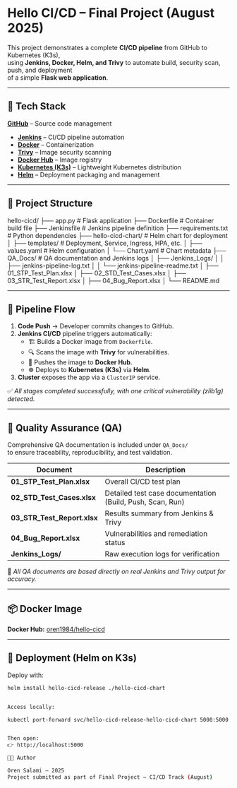 #  Hello CI/CD – Final Project (August 2025)

This project demonstrates a complete **CI/CD pipeline** from GitHub to Kubernetes (K3s),  
using **Jenkins, Docker, Helm, and Trivy** to automate build, security scan, push, and deployment  
of a simple **Flask web application**.

---

## 🔧 Tech Stack

[**GitHub**](https://github.com) – Source code management  
- [**Jenkins**](https://www.jenkins.io) – CI/CD pipeline automation  
- [**Docker**](https://www.docker.com) – Containerization  
- [**Trivy**](https://aquasecurity.github.io/trivy) – Image security scanning  
- [**Docker Hub**](https://hub.docker.com) – Image registry  
- [**Kubernetes (K3s)**](https://k3s.io) – Lightweight Kubernetes distribution  
- [**Helm**](https://helm.sh) – Deployment packaging and management   

---

## 📁 Project Structure
hello-cicd/
├── app.py # Flask application
├── Dockerfile # Container build file
├── Jenkinsfile # Jenkins pipeline definition
├── requirements.txt # Python dependencies
├── hello-cicd-chart/ # Helm chart for deployment
│ ├── templates/ # Deployment, Service, Ingress, HPA, etc.
│ ├── values.yaml # Helm configuration
│ └── Chart.yaml # Chart metadata
├── QA_Docs/ # QA documentation and Jenkins logs
│ ├── Jenkins_Logs/
│ │ ├── jenkins-pipeline-log.txt
│ │ └── jenkins-pipeline-readme.txt
│ ├── 01_STP_Test_Plan.xlsx
│ ├── 02_STD_Test_Cases.xlsx
│ ├── 03_STR_Test_Report.xlsx
│ ├── 04_Bug_Report.xlsx
│ └── README.md


---

## 🔄 Pipeline Flow

1. **Code Push** → Developer commits changes to GitHub.  
2. **Jenkins CI/CD** pipeline triggers automatically:  
   - 🏗️ Builds a Docker image from `Dockerfile`.  
   - 🔍 Scans the image with **Trivy** for vulnerabilities.  
   - 🚀 Pushes the image to **Docker Hub**.  
   - ☸️ Deploys to **Kubernetes (K3s)** via **Helm**.  
3. **Cluster** exposes the app via a `ClusterIP` service.  

✅ *All stages completed successfully, with one critical vulnerability (zlib1g) detected.*

---

## 🧪 Quality Assurance (QA)

Comprehensive QA documentation is included under `QA_Docs/`  
to ensure traceability, reproducibility, and test validation.

| Document | Description |
|-----------|-------------|
| **01_STP_Test_Plan.xlsx** | Overall CI/CD test plan |
| **02_STD_Test_Cases.xlsx** | Detailed test case documentation (Build, Push, Scan, Run) |
| **03_STR_Test_Report.xlsx** | Results summary from Jenkins & Trivy |
| **04_Bug_Report.xlsx** | Vulnerabilities and remediation status |
| **Jenkins_Logs/** | Raw execution logs for verification |

📘 *All QA documents are based directly on real Jenkins and Trivy output for accuracy.*

---

## 📦 Docker Image

**Docker Hub:** [oren1984/hello-cicd](https://hub.docker.com/r/oren1984/hello-cicd)

---

## 🧭 Deployment (Helm on K3s)

Deploy with:
```bash
helm install hello-cicd-release ./hello-cicd-chart


Access locally:

kubectl port-forward svc/hello-cicd-release-hello-cicd-chart 5000:5000


Then open:
👉 http://localhost:5000

👨‍💻 Author

Oren Salami – 2025
Project submitted as part of Final Project – CI/CD Track (August)

